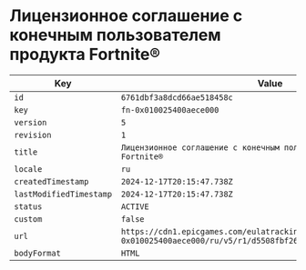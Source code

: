 # Лицензионное соглашение с конечным пользователем продукта Fortnite®

| Key | Value |
| --- | ----- |
| `id` | `6761dbf3a8dcd66ae518458c` |
| `key` | `fn-0x010025400aece000` |
| `version` | `5` |
| `revision` | `1` |
| `title` | `Лицензионное соглашение с конечным пользователем продукта Fortnite®` |
| `locale` | `ru` |
| `createdTimestamp` | `2024-12-17T20:15:47.738Z` |
| `lastModifiedTimestamp` | `2024-12-17T20:15:47.738Z` |
| `status` | `ACTIVE` |
| `custom` | `false` |
| `url` | `https://cdn1.epicgames.com/eulatracking-download/fn-0x010025400aece000/ru/v5/r1/d5508fbf26c73efb6f373ab7d975e994.pdf` |
| `bodyFormat` | `HTML` |
